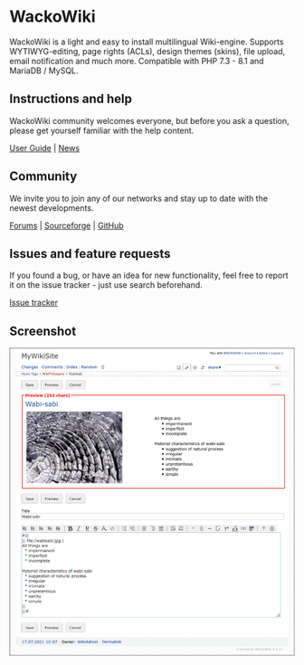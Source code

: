 # WackoWiki

WackoWiki is a light and easy to install multilingual Wiki-engine. 
Supports WYTIWYG-editing, page rights (ACLs), design themes (skins), file upload, email notification and much more. Compatible with PHP 7.3 - 8.1 and MariaDB / MySQL.

## Instructions and help

WackoWiki community welcomes everyone, but before you ask a question, please get yourself familiar with the help content.

[User Guide](https://wackowiki.org/doc/Doc/English) | [News](https://wackowiki.org/doc/News)

## Community

We invite you to join any of our networks and stay up to date with the newest developments.

[Forums](https://wackowiki.org/doc/Forum) | [Sourceforge](https://sourceforge.net/projects/wackowiki/) | [GitHub](https://github.com/WackoWiki)

## Issues and feature requests

If you found a bug, or have an idea for new functionality, feel free to report it on the issue tracker - just use search beforehand.

[Issue tracker](https://wackowiki.org/bugs)

## Screenshot

![Example Image](readme.png "Example")

